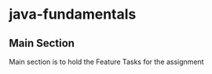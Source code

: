 # java-fundamentals

## Main Section

Main section is to hold the Feature Tasks for the assignment 

